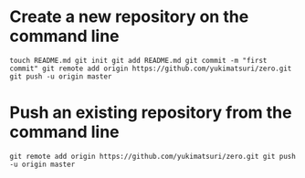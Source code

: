 # Create a new repository on the command line #

`
touch README.md
git init
git add README.md
git commit -m "first commit"
git remote add origin https://github.com/yukimatsuri/zero.git
git push -u origin master
`

# Push an existing repository from the command line #

`
git remote add origin https://github.com/yukimatsuri/zero.git
git push -u origin master
`
